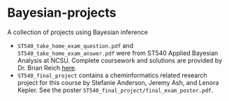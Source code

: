 # Bayesian-projects

A collection of projects using Bayesian inference

* `ST540_take_home_exam_question.pdf` and `ST540_take_home_exam_answer.pdf` were from ST540 Applied Bayesian Analysis at NCSU. Complete coursework and solutions are provided by Dr. Brian Reich [here](https://www4.stat.ncsu.edu/~reich/ABA/assignments.html).
* `ST540_final_project` contains a cheminformatics related research project for this course by Stefanie Anderson, Jeremy Ash, and Lenora Kepler.  See the poster `ST540_final_project/final_exam_poster.pdf`.

